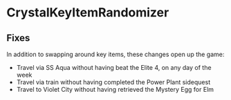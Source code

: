 # CrystalKeyItemRandomizer

## Fixes

In addition to swapping around key items, these changes open up the game:

* Travel via SS Aqua without having beat the Elite 4, on any day of the week
* Travel via train without having completed the Power Plant sidequest
* Travel to Violet City without having retrieved the Mystery Egg for Elm
